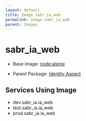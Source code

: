 ```yaml
---
layout: default
title: Image sabr_ia_web
permalink: image-sabr_ia_web
parent: Images
---
```

# sabr_ia_web

* Base image:  [node:alpine](image-node:alpine)

* Parent Package: [Identity Aspect](package--sabr-ia)


## Services Using Image
* dev.sabr_ia.ia_web
* test.sabr_ia.ia_web
* prod.sabr_ia.ia_web

